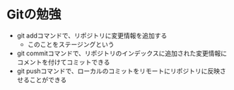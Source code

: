 # Gitの勉強
- git addコマンドで、リポジトリに変更情報を追加する
    - このことをステージングという
- git commitコマンドで、リポジトリのインデックスに追加された変更情報にコメントを付けてコミットできる
- git pushコマンドで、ローカルのコミットをリモートにリポジトリに反映させることができる
